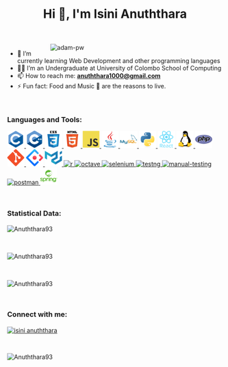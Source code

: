 <h1 align="center">Hi 👋, I'm Isini Anuththara<br></h1><br><br>

<img align="right" src="https://github.com/Adam-pw/Adam-pw/blob/main/animation_500_kxa883sd.gif" alt="adam-pw" style="width:80%;" />

- 🌱 I’m currently learning Web Development and other programming languages
- 🧑‍🎓 I’m an Undergraduate at University of Colombo School of Computing
- 📫 How to reach me: **anuththara1000@gmail.com**
- ⚡ Fun fact: Food and Music 🎵 are the reasons to live.

<br>

<h3 align="left">Languages and Tools:</h3>
<p align="left">
  <a href="https://www.cprogramming.com/" target="_blank" rel="noreferrer">
    <img src="https://raw.githubusercontent.com/devicons/devicon/master/icons/c/c-original.svg" alt="c" width="40" height="40" />
  </a>
  <a href="https://www.w3schools.com/cpp/" target="_blank" rel="noreferrer">
    <img src="https://raw.githubusercontent.com/devicons/devicon/master/icons/cplusplus/cplusplus-original.svg" alt="cplusplus" width="40" height="40" />
  </a>
  <a href="https://www.w3schools.com/css/" target="_blank" rel="noreferrer">
    <img src="https://raw.githubusercontent.com/devicons/devicon/master/icons/css3/css3-original-wordmark.svg" alt="css3" width="40" height="40" />
  </a>
  <a href="https://www.w3.org/html/" target="_blank" rel="noreferrer">
    <img src="https://raw.githubusercontent.com/devicons/devicon/master/icons/html5/html5-original-wordmark.svg" alt="html5" width="40" height="40" />
  </a>
  <a href="https://www.adobe.com/in/products/illustrator.html" target="_blank" rel="noreferrer">
    <img src="https://raw.githubusercontent.com/devicons/devicon/master/icons/javascript/javascript-original.svg" alt="javascript" width="40" height="40" />
  </a>
  <a href="https://kotlinlang.org" target="_blank" rel="noreferrer">
    <img src="https://raw.githubusercontent.com/devicons/devicon/master/icons/java/java-original.svg" alt="java" width="40" height="40" />
  </a>
  <a href="https://developer.mozilla.org/en-US/docs/Web/JavaScript" target="_blank" rel="noreferrer">
    <img src="https://raw.githubusercontent.com/devicons/devicon/master/icons/mysql/mysql-original-wordmark.svg" alt="mysql" width="40" height="40" />
  </a>
  <a href="https://nodejs.org" target="_blank" rel="noreferrer">
    <img src="https://raw.githubusercontent.com/devicons/devicon/master/icons/python/python-original.svg" alt="python" width="40" height="40" />
  </a>
  <a href="https://reactjs.org/" target="_blank" rel="noreferrer">
    <img src="https://raw.githubusercontent.com/devicons/devicon/master/icons/react/react-original-wordmark.svg" alt="react" width="40" height="40" />
  </a>
  <a href="https://www.linux.org/" target="_blank" rel="noreferrer">
    <img src="https://raw.githubusercontent.com/devicons/devicon/master/icons/linux/linux-original.svg" alt="linux" width="40" height="40" />
  </a>
  <a href="https://www.php.net/" target="_blank" rel="noreferrer">
    <img src="https://raw.githubusercontent.com/devicons/devicon/master/icons/php/php-original.svg" alt="php" width="40" height="40" />
  </a>
  <a href="https://git-scm.com/" target="_blank" rel="noreferrer">
    <img src="https://raw.githubusercontent.com/devicons/devicon/master/icons/git/git-original.svg" alt="git" width="40" height="40" />
  </a>
  <a href="https://ant.design/" target="_blank" rel="noreferrer">
    <img src="https://raw.githubusercontent.com/devicons/devicon/master/icons/antdesign/antdesign-original.svg" alt="ant-design" width="40" height="40" />
  </a>
  <a href="https://material-ui.com/" target="_blank" rel="noreferrer">
    <img src="https://raw.githubusercontent.com/devicons/devicon/master/icons/materialui/materialui-original.svg" alt="material-ui" width="40" height="40" />
  </a>
  <a href="https://www.r-project.org/" target="_blank" rel="noreferrer">
    <img src="https://www.r-project.org/logo/Rlogo.png" alt="r" width="40" height="40" />
  </a>
  <a href="https://www.gnu.org/software/octave/" target="_blank" rel="noreferrer">
    <img src="https://upload.wikimedia.org/wikipedia/commons/6/6a/Gnu-octave-logo.svg" alt="octave" width="40" height="40" />
  </a>
  <a href="https://www.selenium.dev/" target="_blank" rel="noreferrer">
    <img src="https://upload.wikimedia.org/wikipedia/commons/d/d5/Selenium_Logo.png" alt="selenium" width="40" height="40" />
  </a>
  <a href="https://testng.org/doc/" target="_blank" rel="noreferrer">
    <img src="https://testng.org/img/testng-logo.png" alt="testng" width="40" height="40" />
  </a>
  <a href="https://en.wikipedia.org/wiki/Manual_testing" target="_blank" rel="noreferrer">
    <img src="https://cdn-icons-png.flaticon.com/512/4248/4248394.png" alt="manual-testing" width="40" height="40" />
  </a>
  <a href="https://www.postman.com/" target="_blank" rel="noreferrer">
    <img src="https://www.vectorlogo.zone/logos/getpostman/getpostman-icon.svg" alt="postman" width="40" height="40" />
  </a>
  <a href="https://spring.io/projects/spring-boot" target="_blank" rel="noreferrer">
    <img src="https://raw.githubusercontent.com/devicons/devicon/master/icons/spring/spring-original-wordmark.svg" alt="spring-boot" width="40" height="40" />
  </a>
</p>

<br>

<h3>Statistical Data:</h3>
<p>
  <img align="center" src="https://github-readme-stats.vercel.app/api/top-langs?username=Anuththara93&show_icons=true&locale=en&bg_color=0d1117&text_color=ffffff&layout=compact" alt="Anuththara93" />
</p>

<br>

<p>
  <img align="center" src="https://github-readme-stats.vercel.app/api?username=Anuththara93&show_icons=true&locale=en&bg_color=0d1117&text_color=ffffff&repo=convoychat" alt="Anuththara93" />
</p>

<br>

<p>
  <img align="center" src="https://github-readme-streak-stats.herokuapp.com/?user=Anuththara93&theme=dark&background=0d1117&date_format=M%20j%5B%2C%20Y%5D" alt="Anuththara93" />
</p>

<br>

<h3 align="left">Connect with me:</h3>
<p align="left">
  <a href="https://www.linkedin.com/in/isini-anuththara/" target="blank">
    <img align="center" src="https://raw.githubusercontent.com/rahuldkjain/github-profile-readme-generator/master/src/images/icons/Social/linked-in-alt.svg" alt="isini anuththara" height="30" width="40" />
  </a>
</p>

<br>

<p align="left">
  <img src="https://komarev.com/ghpvc/?username=Anuththara93&label=Profile%20views&color=0e75b6&style=flat" alt="Anuththara93" />
</p>
